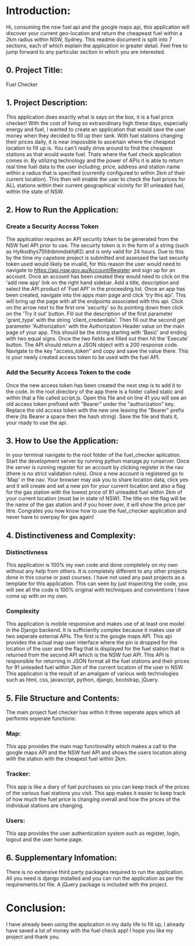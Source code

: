 # Introduction:
Hi, consuming the nsw fuel api and the google maps api, this application will discover your current geo-location and return the cheapeast fuel within a 2km radius within NSW, Sydney. This readme document is split into 7 sections, each of which explain the application in greater detail. Feel free to jump forward to any particular section in which you are interested. 

## 0. Project Title:
Fuel Checker

## 1. Project Description: 
This application does exactly what is says on the box, it is a fuel price checker! With the cost of living so extraordinary high these days, especially energy and fuel, I wanted to create an application that would save the user money when they decided to fill up their tank. With fuel stations changing their prices daily, it is near impossible to ascertain where the cheapest location to fill up is. You can't really drive around to find the cheapest stations as that would waste fuel. Thats where the fuel check application comes in. By utilizing technology and the power of APIs it is able to return real time fuel data to the user including; price, address and station name within a radius that is specified (currently configured to within 2km of their current location). This then will enable the user to check the fuel prices for ALL stations within their current geographical vicinity for 91 unleaded fuel, within the state of NSW.

## 2. How to Run the Application:

### Create a Security Access Token
The application requires an API security token to be generated from the NSW fuel API prior to use. The secuirty token is in the form of a string (such as Hytksdhys75fdnbnmdskhj#2) and is only valid for 24 hours. Due to this by the time my capstone project is submitted and assessed the last security token used would likely be invalid, for this reason the user would need to navigate to https://api.nsw.gov.au/Account/Register and sign up for an account. Once an account has been created they would need to click on the 'add new app' link on the right hand sidebar. Add a title, description and select the API product of 'Fuel API' in the proceeding list. Once an app has been created, navigate into the apps main page and click 'try this api'. This will bring up the page with all the endpoints associated with this api. Click on the arrow next to the first one 'security' so its pointing down then click on the 'Try it out' button. Fill out the description of the first parameter 'grant_type' with the string 'client_credentials'. Then fill out the second get parameter 'Authorization' with the Authorization Header value on the main page of your app. This should be the string starting with 'Basic' and ending with two equal signs. Once the two fields are filled out then hit the 'Execute' button. The API should return a JSON object with a 200 response code. Navigate to the key "access_token" and copy and save the value there. This is your newly created access token to be used with the fuel API.

### Add the Security Access Token to the code
Once the new access token has been created the next step is to add it to the code. In the root directory of the app there is a folder called static and within that a file called script.js. Open this file and on line 41 you will see an old access token prefixed with "Bearer" under the "authorization" key. Replace the old access token with the new one leaving the "Bearer" prefix there (its Bearer a space then the hash string). Save the file and thats it, your ready to use the api.


## 3. How to Use the Application:

In your terminal navigate to the root folder of the fuel_checker aplication. Start the development server by running python manage.py runserver. Once the server is running register for an account by clicking register in the nav (there is no strict validation rules). Once a new account is registered go to 'Map' in the nav. Your browser may ask you to share location data, click yes and it will create and set a new pin for your current location and also a flag for the gas station with the lowest price of 91 unleaded fuel within 2km of your current location (must be in state of NSW). The title on the flag will be the name of the gas station and if you hover over, it will show the price per litre. Congrates you now know how to use the fuel_checker application and never have to overpay for gas again!

## 4. Distinctiveness and Complexity:

### Distinctivness
This application is 100% my own code and done completely on my own without any help from others. It is completely different to any other projects done in this course or past courses. I have not used any past projects as a template for this application. This can seen by just inspecting the code, you will see all the code is 100% original with techniques and conventions I have come up with on my own.

### Complexity

This application is mobile responsive and makes use of at least one model in the Django backend. It is sufficiently complex because it makes use of two seperate external APIs. The first is the google maps API. This api provides the actual map user interface where the pin is dropped for the location of the user and the flag that is displayed for the fuel station that is returned from the second API which is the NSW fuel API. This API is responsible for returning in JSON format all the fuel stations and their prices for 91 unleaded fuel within 2km of the current location of the user in NSW. This applicaton is the result of an amalgam of various web technologies such as html, css, javascript, python, django, bootstrap, jQuery.


## 5. File Structure and Contents:

The main project fuel checker has within it three seperate apps which all performs seperate functions:

### Map: 

This app provides the main map functionality which makes a call to the google maps API and the NSW fuel API and shows the users location along with the station with the cheapest fuel within 2km.

### Tracker: 

This app is like a diary of fuel purchases so you can keep track of the prices of the various fuel stations you visit. This app makes it easier to keep track of how much the fuel price is changing overall and how the prices of the individual stations are changing.

### Users: 

This app provides the user authentication system such as register, login, logout and the user home page.

## 6. Supplementary Infomation:

There is no extensive third party packages required to run the application. All you need is django installed and you can run the application as per the requirements.txt file. A jQuery package is included with the project.

# Conclusion:

I have already been using the application in my daily life to fill up, I already have saved a lot of money with the fuel check app! I hope you like my project and thank you.

